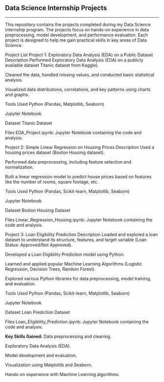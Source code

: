 
## Data Science Internship Projects
----------------------------------------------------------------------
This repository contains the projects completed during my Data Science internship program. The projects focus on hands-on experience in data preprocessing, model development, and performance evaluation. Each project is designed to help me gain practical skills in key areas of Data Science.

Project List
Project 1: Exploratory Data Analysis (EDA) on a Public Dataset
Description
Performed Exploratory Data Analysis (EDA) on a publicly available dataset Titanic dataset from Kaggle).

Cleaned the data, handled missing values, and conducted basic statistical analysis.

Visualized data distributions, correlations, and key patterns using charts and graphs.

Tools Used
Python (Pandas, Matplotlib, Seaborn)

Jupyter Notebook

Dataset
Titanic Dataset

Files
EDA_Project.ipynb: Jupyter Notebook containing the code and analysis.


Project 2: Simple Linear Regression on Housing Prices
Description
Used a housing prices dataset (Boston Housing dataset).

Performed data preprocessing, including feature selection and normalization.

Built a linear regression model to predict house prices based on features like the number of rooms, square footage, etc.

Tools Used
Python (Pandas, Scikit-learn, Matplotlib, Seaborn)

Jupyter Notebook

Dataset
Boston Housing Dataset

Files
Linear_Regression_Housing.ipynb: Jupyter Notebook containing the code and analysis.


Project 3: Loan Eligibility Prediction
Description
Loaded and explored a loan dataset to understand its structure, features, and target variable (Loan Status: Approved/Not Approved).

Developed a Loan Eligibility Prediction model using Python.

Learned and applied popular Machine Learning Algorithms (Logistic Regression, Decision Trees, Random Forest).

Explored various Python libraries for data preprocessing, model training, and evaluation.

Tools Used
Python (Pandas, Scikit-learn, Matplotlib, Seaborn)

Jupyter Notebook

Dataset
Loan Prediction Dataset

Files
Loan_Eligibility_Prediction.ipynb: Jupyter Notebook containing the code and analysis.


**Key Skills Gained:**
Data preprocessing and cleaning.

Exploratory Data Analysis (EDA).

Model development and evaluation.

Visualization using Matplotlib and Seaborn.

Hands-on experience with Machine Learning algorithms.
